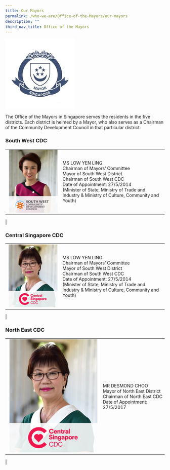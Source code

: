 ```yaml
---
title: Our Mayors
permalink: /who-we-are/Office-of-the-Mayors/our-mayors
description: ""
third_nav_title: Office of the Mayors
---
```

![Mayor Badge](/images/Mayors/mayor-badge-final-01-min.jpg)

The Office of the Mayors in Singapore serves the residents in the five districts. Each district is helmed by a Mayor, who also serves as a Chairman of the Community Development Council in that particular district.

### South West CDC

|  |  | 
| -------- | -------- | 
| ![Chairman Mayor Low Yen Ling](/images/Mayors/low_yen_ling2.png)        | MS LOW YEN LING <br> Chairman of Mayors’ Committee <br> Mayor of South West District <br> Chairman of South West CDC <br> Date of Appointment: 27/5/2014 <br> (Minister of State, Ministry of Trade and Industry & Ministry of Culture, Community and Youth)
|

### Central Singapore CDC

|  |  | 
| -------- | -------- | 
| ![Mayor Denise Phua](/images/Mayors/denise_phua2.png)        | MS LOW YEN LING <br> Chairman of Mayors’ Committee <br> Mayor of South West District <br> Chairman of South West CDC <br> Date of Appointment: 27/5/2014 <br> (Minister of State, Ministry of Trade and Industry & Ministry of Culture, Community and Youth)
|

### North East CDC
|  |  | 
| -------- | -------- | 
| ![Mayor Denise Phua](/images/Mayors/denise_phua2.png)        | MR DESMOND CHOO <br> Mayor of North East District<br> Chairman of North East CDC <br> Date of Appointment: 27/5/2017 <br> 
|
